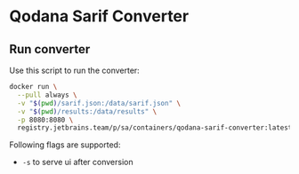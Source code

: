 # Qodana Sarif Converter

## Run converter

Use this script to run the converter:

```bash
docker run \
  --pull always \
  -v "$(pwd)/sarif.json:/data/sarif.json" \
  -v "$(pwd)/results:/data/results" \
  -p 8080:8080 \
  registry.jetbrains.team/p/sa/containers/qodana-sarif-converter:latest
```

Following flags are supported:
- `-s` to serve ui after conversion
